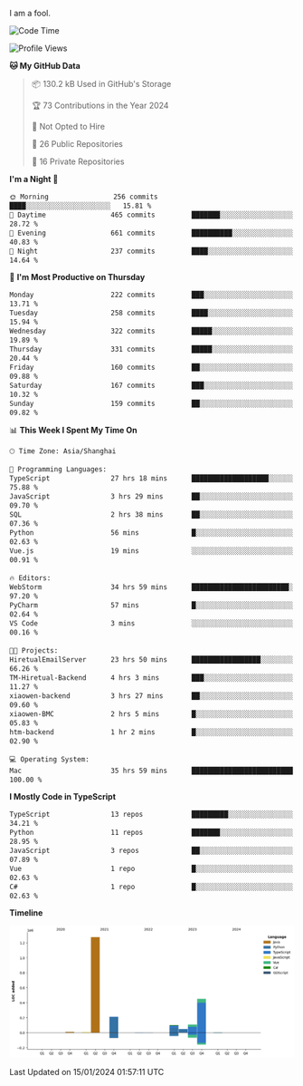 I am a fool.

<!--START_SECTION:waka-->
![Code Time](http://img.shields.io/badge/Code%20Time-1%2C096%20hrs%2041%20mins-blue)

![Profile Views](http://img.shields.io/badge/Profile%20Views-0-blue)

**🐱 My GitHub Data** 

> 📦 130.2 kB Used in GitHub's Storage 
 > 
> 🏆 73 Contributions in the Year 2024
 > 
> 🚫 Not Opted to Hire
 > 
> 📜 26 Public Repositories 
 > 
> 🔑 16 Private Repositories 
 > 
**I'm a Night 🦉** 

```text
🌞 Morning                256 commits         ████░░░░░░░░░░░░░░░░░░░░░   15.81 % 
🌆 Daytime                465 commits         ███████░░░░░░░░░░░░░░░░░░   28.72 % 
🌃 Evening                661 commits         ██████████░░░░░░░░░░░░░░░   40.83 % 
🌙 Night                  237 commits         ████░░░░░░░░░░░░░░░░░░░░░   14.64 % 
```
📅 **I'm Most Productive on Thursday** 

```text
Monday                   222 commits         ███░░░░░░░░░░░░░░░░░░░░░░   13.71 % 
Tuesday                  258 commits         ████░░░░░░░░░░░░░░░░░░░░░   15.94 % 
Wednesday                322 commits         █████░░░░░░░░░░░░░░░░░░░░   19.89 % 
Thursday                 331 commits         █████░░░░░░░░░░░░░░░░░░░░   20.44 % 
Friday                   160 commits         ██░░░░░░░░░░░░░░░░░░░░░░░   09.88 % 
Saturday                 167 commits         ███░░░░░░░░░░░░░░░░░░░░░░   10.32 % 
Sunday                   159 commits         ██░░░░░░░░░░░░░░░░░░░░░░░   09.82 % 
```


📊 **This Week I Spent My Time On** 

```text
🕑︎ Time Zone: Asia/Shanghai

💬 Programming Languages: 
TypeScript               27 hrs 18 mins      ███████████████████░░░░░░   75.88 % 
JavaScript               3 hrs 29 mins       ██░░░░░░░░░░░░░░░░░░░░░░░   09.70 % 
SQL                      2 hrs 38 mins       ██░░░░░░░░░░░░░░░░░░░░░░░   07.36 % 
Python                   56 mins             █░░░░░░░░░░░░░░░░░░░░░░░░   02.63 % 
Vue.js                   19 mins             ░░░░░░░░░░░░░░░░░░░░░░░░░   00.91 % 

🔥 Editors: 
WebStorm                 34 hrs 59 mins      ████████████████████████░   97.20 % 
PyCharm                  57 mins             █░░░░░░░░░░░░░░░░░░░░░░░░   02.64 % 
VS Code                  3 mins              ░░░░░░░░░░░░░░░░░░░░░░░░░   00.16 % 

🐱‍💻 Projects: 
HiretualEmailServer      23 hrs 50 mins      █████████████████░░░░░░░░   66.26 % 
TM-Hiretual-Backend      4 hrs 3 mins        ███░░░░░░░░░░░░░░░░░░░░░░   11.27 % 
xiaowen-backend          3 hrs 27 mins       ██░░░░░░░░░░░░░░░░░░░░░░░   09.60 % 
xiaowen-BMC              2 hrs 5 mins        █░░░░░░░░░░░░░░░░░░░░░░░░   05.83 % 
htm-backend              1 hr 2 mins         █░░░░░░░░░░░░░░░░░░░░░░░░   02.90 % 

💻 Operating System: 
Mac                      35 hrs 59 mins      █████████████████████████   100.00 % 
```

**I Mostly Code in TypeScript** 

```text
TypeScript               13 repos            █████████░░░░░░░░░░░░░░░░   34.21 % 
Python                   11 repos            ███████░░░░░░░░░░░░░░░░░░   28.95 % 
JavaScript               3 repos             ██░░░░░░░░░░░░░░░░░░░░░░░   07.89 % 
Vue                      1 repo              █░░░░░░░░░░░░░░░░░░░░░░░░   02.63 % 
C#                       1 repo              █░░░░░░░░░░░░░░░░░░░░░░░░   02.63 % 
```



**Timeline**

![Lines of Code chart](https://raw.githubusercontent.com/VeejaLiu/VeejaLiu/master/assets/bar_graph.png)


 Last Updated on 15/01/2024 01:57:11 UTC
<!--END_SECTION:waka-->
